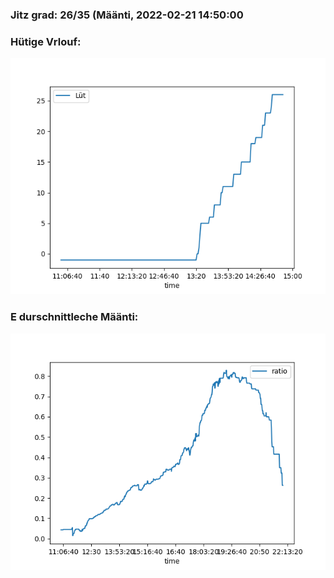 ### Jitz grad: 26/35 (Määnti, 2022-02-21 14:50:00

### Hütige Vrlouf:
![Graph](Today.png)

### E durschnittleche Määnti:
![Graph](Määnti.png)